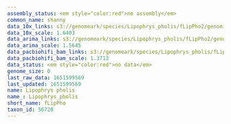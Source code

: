 ```yaml
---
assembly_status: <em style="color:red">no assembly</em>
common_name: shanny
data_10x_links: s3://genomeark/species/Lipophrys_pholis/fLipPho2/genomic_data/10x/<br>
data_10x_scale: 1.6403
data_arima_links: s3://genomeark/species/Lipophrys_pholis/fLipPho2/genomic_data/arima/<br>
data_arima_scale: 1.5645
data_pacbiohifi_bam_links: s3://genomeark/species/Lipophrys_pholis/fLipPho2/genomic_data/pacbio_hifi/<br>
data_pacbiohifi_bam_scale: 1.3713
data_status: <em style="color:red">no data</em>
genome_size: 0
last_raw_data: 1651599569
last_updated: 1651599569
name: Lipophrys pholis
name_: Lipophrys_pholis
short_name: fLipPho
taxon_id: 56720
---
```

